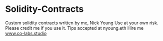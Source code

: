 # Solidity-Contracts
Custom solidity contracts written by me, Nick Young
Use at your own risk. Please credit me if you use it. 
Tips accepted at nyoung.eth
Hire me www.co-labs.studio
